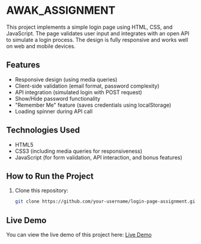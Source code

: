 # AWAK_ASSIGNMENT

This project implements a simple login page using HTML, CSS, and JavaScript. The page validates user input and integrates with an open API to simulate a login process. The design is fully responsive and works well on web and mobile devices.

## Features
- Responsive design (using media queries)
- Client-side validation (email format, password complexity)
- API integration (simulated login with POST request)
- Show/Hide password functionality
- "Remember Me" feature (saves credentials using localStorage)
- Loading spinner during API call

## Technologies Used
- HTML5
- CSS3 (including media queries for responsiveness)
- JavaScript (for form validation, API interaction, and bonus features)

## How to Run the Project

1. Clone this repository:
   ```bash
   git clone https://github.com/your-username/login-page-assignment.git

## Live Demo

You can view the live demo of this project here: [Live Demo](https://gurpreetsingh241199.github.io/AWAK_ASSIGNMENT/)


